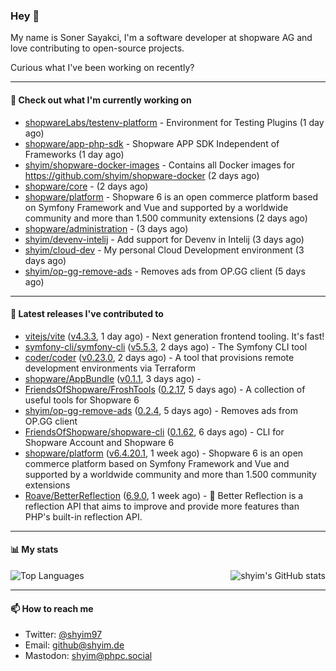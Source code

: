 ### Hey 👋

My name is Soner Sayakci, I'm a software developer at shopware AG and love contributing to open-source projects.

Curious what I've been working on recently?

---

#### 👷 Check out what I'm currently working on

- [shopwareLabs/testenv-platform](https://github.com/shopwareLabs/testenv-platform) - Environment for Testing Plugins (1 day ago)
- [shopware/app-php-sdk](https://github.com/shopware/app-php-sdk) - Shopware APP SDK Independent of Frameworks (1 day ago)
- [shyim/shopware-docker-images](https://github.com/shyim/shopware-docker-images) - Contains all Docker images for https://github.com/shyim/shopware-docker (2 days ago)
- [shopware/core](https://github.com/shopware/core) -  (2 days ago)
- [shopware/platform](https://github.com/shopware/platform) - Shopware 6 is an open commerce platform based on Symfony Framework and Vue and supported by a worldwide community and more than 1.500 community extensions (2 days ago)
- [shopware/administration](https://github.com/shopware/administration) -  (3 days ago)
- [shyim/devenv-intelij](https://github.com/shyim/devenv-intelij) - Add support for Devenv in Intelij (3 days ago)
- [shyim/cloud-dev](https://github.com/shyim/cloud-dev) - My personal Cloud Development environment (3 days ago)
- [shyim/op-gg-remove-ads](https://github.com/shyim/op-gg-remove-ads) - Removes ads from OP.GG client (5 days ago)

---

#### 🔭 Latest releases I've contributed to

- [vitejs/vite](https://github.com/vitejs/vite) ([v4.3.3](https://github.com/vitejs/vite/releases/tag/v4.3.3), 1 day ago) - Next generation frontend tooling. It&#39;s fast!
- [symfony-cli/symfony-cli](https://github.com/symfony-cli/symfony-cli) ([v5.5.3](https://github.com/symfony-cli/symfony-cli/releases/tag/v5.5.3), 2 days ago) - The Symfony CLI tool
- [coder/coder](https://github.com/coder/coder) ([v0.23.0](https://github.com/coder/coder/releases/tag/v0.23.0), 2 days ago) - A tool that provisions remote development environments via Terraform
- [shopware/AppBundle](https://github.com/shopware/AppBundle) ([v0.1.1](https://github.com/shopware/AppBundle/releases/tag/v0.1.1), 3 days ago) - 
- [FriendsOfShopware/FroshTools](https://github.com/FriendsOfShopware/FroshTools) ([0.2.17](https://github.com/FriendsOfShopware/FroshTools/releases/tag/0.2.17), 5 days ago) - A collection of useful tools for Shopware 6
- [shyim/op-gg-remove-ads](https://github.com/shyim/op-gg-remove-ads) ([0.2.4](https://github.com/shyim/op-gg-remove-ads/releases/tag/0.2.4), 5 days ago) - Removes ads from OP.GG client
- [FriendsOfShopware/shopware-cli](https://github.com/FriendsOfShopware/shopware-cli) ([0.1.62](https://github.com/FriendsOfShopware/shopware-cli/releases/tag/0.1.62), 6 days ago) - CLI for Shopware Account and Shopware 6
- [shopware/platform](https://github.com/shopware/platform) ([v6.4.20.1](https://github.com/shopware/platform/releases/tag/v6.4.20.1), 1 week ago) - Shopware 6 is an open commerce platform based on Symfony Framework and Vue and supported by a worldwide community and more than 1.500 community extensions
- [Roave/BetterReflection](https://github.com/Roave/BetterReflection) ([6.9.0](https://github.com/Roave/BetterReflection/releases/tag/6.9.0), 1 week ago) - :crystal_ball: Better Reflection is a reflection API that aims to improve and provide more features than PHP&#39;s built-in reflection API.

---

#### 📊 My stats

<img align="right" alt="shyim's GitHub stats" src="https://github-readme-stats.vercel.app/api?username=shyim&count_private=1&show_icons=true&" />

![Top Languages](https://github-readme-stats.vercel.app/api/top-langs/?username=shyim)

---

#### 📫 How to reach me

- Twitter: [@shyim97](https://twitter.com/shyim97)
- Email: [github@shyim.de](mailto://github@shyim.de)
- Mastodon: <a rel="me" href="https://phpc.social/@shyim">shyim@phpc.social</a>
